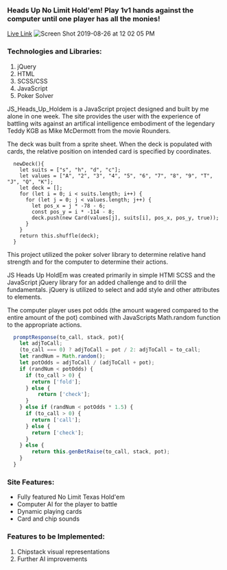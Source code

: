 ### Heads Up No Limit Hold'em! Play 1v1 hands against the computer until one player has all the monies!

[Live Link](https://acesandeights.firebaseapp.com//)
![Screen Shot 2019-08-26 at 12 02 05 PM](https://user-images.githubusercontent.com/16912968/63716023-e4bebb80-c7f9-11e9-8be3-afd72c9e597a.png)

### Technologies and Libraries:
 1. jQuery
 2. HTML
 3. SCSS/CSS
 4. JavaScript
 5. Poker Solver

JS_Heads_Up_Holdem is a JavaScript project designed and built by me alone in one week. The site provides the user with the experience of battling wits against an artifical intelligence embodiment of the legendary Teddy KGB as Mike McDermott from the movie Rounders.

The deck was built from a sprite sheet. When the deck is populated with cards, the relative position on intended card is specified by coordinates.

``` javsacript
  newDeck(){
    let suits = ["s", "h", "d", "c"];
    let values = ["A", "2", "3", "4", "5", "6", "7", "8", "9", "T", "J", "Q", "K"];
    let deck = [];
    for (let i = 0; i < suits.length; i++) {
      for (let j = 0; j < values.length; j++) {
        let pos_x = j * -78 - 6;
        const pos_y = i * -114 - 8;
        deck.push(new Card(values[j], suits[i], pos_x, pos_y, true));
      }
    }
    return this.shuffle(deck);
  }
```

This project utilized the poker solver library to determine relative hand strength and for the computer to determine their actions.

JS Heads Up HoldEm was created primarily in simple HTMl SCSS and the JavaScript jQuery library for an added challenge and to drill the fundamentals. jQuery is utilized to select and add style and other attributes to elements.

The computer player uses pot odds (the amount wagered compared to the entire amount of the pot) combined with JavaScripts Math.random function to the appropriate actions.

``` javascript
  promptResponse(to_call, stack, pot){
    let adjToCall;
    (to_call === 0) ? adjToCall = pot / 2: adjToCall = to_call;
    let randNum = Math.random();
    let potOdds = adjToCall / (adjToCall + pot); 
    if (randNum < potOdds) {
      if (to_call > 0) {
        return ['fold'];
      } else {
          return ['check'];
      }
    } else if (randNum < potOdds * 1.5) {
      if (to_call > 0) {
        return ['call'];
      } else {
        return ['check'];
      }
    } else {
        return this.genBetRaise(to_call, stack, pot);
    }
  }
```

### Site Features:

* Fully featured No Limit Texas Hold'em
* Computer AI for the player to battle
* Dynamic playing cards
* Card and chip sounds

### Features to be Implemented:
 1. Chipstack visual representations
 2. Further AI improvements
